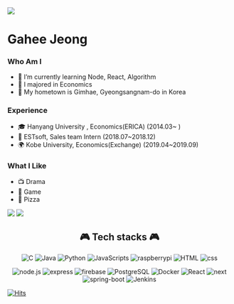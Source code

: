 <img src="https://capsule-render.vercel.app/api?type=waving&color=gradient&height=300&section=header&text=Gahee&fontSize=90&animation=fadeIn&fontAlign=50" />

# Gahee Jeong
### Who Am I
- 🌱 I’m currently learning Node, React, Algorithm
- 🥇 I majored in Economics
- 🚅 My hometown is Gimhae, Gyeongsangnam-do in Korea

### Experience
- 🎓 Hanyang University , Economics(ERICA) (2014.03~ )
- 💊 ESTsoft, Sales team Intern (2018.07~2018.12)
- 🌍 Kobe University, Economics(Exchange) (2019.04~2019.09)

### What I Like
- 📺 Drama
- 🔵 Game
- 🍕 Pizza


<p>
<img src="https://github-readme-stats.vercel.app/api?username=gaheehee&theme=vue&show_icons=true"/>
<img src="https://github-readme-stats.vercel.app/api/top-langs/?username=gaheehee&layout=compact"/>
</p>

<h2 align ="center">🎮 Tech stacks 🎮</h2>
<p align="center">
<img alt="C" src ="https://img.shields.io/badge/C-F8DC75.svg?&?style=flat&logo=C&logoColor=white"/>
<img alt="Java" src ="https://img.shields.io/badge/Java-302683.svg?&?style=flat&logo=Java&logoColor=white"/>
<img alt="Python" src ="https://img.shields.io/badge/Python-3776AB.svg?&?style=flat&logo=Python&logoColor=white"/>
<img alt="JavaScripts" src ="https://img.shields.io/badge/JavaScripts-F7DF1E.svg?&?style=flat&logo=JavaScripts&logoColor=black"/>
<img alt="raspberrypi" src ="https://img.shields.io/badge/raspberrypi-A22846.svg?&?style=flat&logo=raspberrypi&logoColor=white"/>
<img alt="HTML" src ="https://img.shields.io/badge/Java-302683.svg?&?style=flat&logo=Java&logoColor=white"/>
<img alt="css" src ="https://img.shields.io/badge/Java-302683.svg?&?style=flat&logo=Java&logoColor=white"/>
</P>

<p align="center">
<img alt="node.js" src ="https://img.shields.io/badge/C-F8DC75.svg?&?style=flat&logo=C&logoColor=white"/>
<img alt="express" src ="https://img.shields.io/badge/Java-302683.svg?&?style=flat&logo=Java&logoColor=white"/>
<img alt="firebase" src ="https://img.shields.io/badge/Python-3776AB.svg?&?style=flat&logo=Python&logoColor=white"/>
<img alt="PostgreSQL" src ="https://img.shields.io/badge/JavaScripts-F7DF1E.svg?&?style=flat&logo=JavaScripts&logoColor=black"/>
<img alt="Docker" src ="https://img.shields.io/badge/raspberrypi-A22846.svg?&?style=flat&logo=raspberrypi&logoColor=white"/>
<img alt="React" src ="https://img.shields.io/badge/raspberrypi-A22846.svg?&?style=flat&logo=raspberrypi&logoColor=white"/>
<img alt="next" src ="https://img.shields.io/badge/raspberrypi-A22846.svg?&?style=flat&logo=raspberrypi&logoColor=white"/>
<img alt="spring-boot" src ="https://img.shields.io/badge/raspberrypi-A22846.svg?&?style=flat&logo=raspberrypi&logoColor=white"/>
<img alt="Jenkins" src ="https://img.shields.io/badge/raspberrypi-A22846.svg?&?style=flat&logo=raspberrypi&logoColor=white"/>
</P>


[![Hits](https://hits.seeyoufarm.com/api/count/incr/badge.svg?url=https%3A%2F%2Fgithub.com%2Fgaheehee&count_bg=%79C83D&title_bg=%23555555&icon=&icon_color=%23E7E7E7&title=hits&edge_flat=false)](https://hits.seeyoufarm.com)


